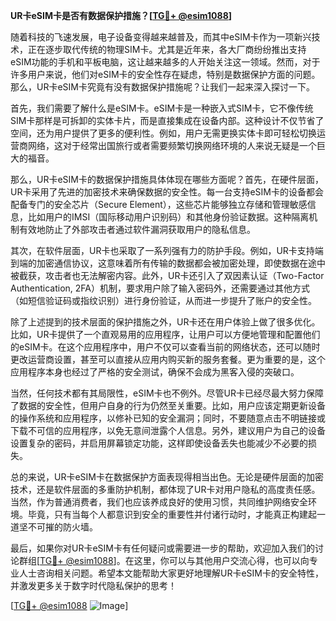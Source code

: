 **UR卡eSIM卡是否有数据保护措施？[[TG💪+ @esim1088](https://t.me/s/esim1088)]**

随着科技的飞速发展，电子设备变得越来越普及，而其中eSIM卡作为一项新兴技术，正在逐步取代传统的物理SIM卡。尤其是近年来，各大厂商纷纷推出支持eSIM功能的手机和平板电脑，这让越来越多的人开始关注这一领域。然而，对于许多用户来说，他们对eSIM卡的安全性存在疑虑，特别是数据保护方面的问题。那么，UR卡eSIM卡究竟有没有数据保护措施呢？让我们一起来深入探讨一下。

首先，我们需要了解什么是eSIM卡。eSIM卡是一种嵌入式SIM卡，它不像传统SIM卡那样是可拆卸的实体卡片，而是直接集成在设备内部。这种设计不仅节省了空间，还为用户提供了更多的便利性。例如，用户无需更换实体卡即可轻松切换运营商网络，这对于经常出国旅行或者需要频繁切换网络环境的人来说无疑是一个巨大的福音。

那么，UR卡eSIM卡的数据保护措施具体体现在哪些方面呢？首先，在硬件层面，UR卡采用了先进的加密技术来确保数据的安全性。每一台支持eSIM卡的设备都会配备专门的安全芯片（Secure Element），这些芯片能够独立存储和管理敏感信息，比如用户的IMSI（国际移动用户识别码）和其他身份验证数据。这种隔离机制有效地防止了外部攻击者通过软件漏洞获取用户的隐私信息。

其次，在软件层面，UR卡也采取了一系列强有力的防护手段。例如，UR卡支持端到端的加密通信协议，这意味着所有传输的数据都会被加密处理，即使数据在途中被截获，攻击者也无法解密内容。此外，UR卡还引入了双因素认证（Two-Factor Authentication, 2FA）机制，要求用户除了输入密码外，还需要通过其他方式（如短信验证码或指纹识别）进行身份验证，从而进一步提升了账户的安全性。

除了上述提到的技术层面的保护措施之外，UR卡还在用户体验上做了很多优化。比如，UR卡提供了一个直观易用的应用程序，让用户可以方便地管理和配置他们的eSIM卡。在这个应用程序中，用户不仅可以查看当前的网络状态，还可以随时更改运营商设置，甚至可以直接从应用内购买新的服务套餐。更为重要的是，这个应用程序本身也经过了严格的安全测试，确保不会成为黑客入侵的突破口。

当然，任何技术都有其局限性，eSIM卡也不例外。尽管UR卡已经尽最大努力保障了数据的安全性，但用户自身的行为仍然至关重要。比如，用户应该定期更新设备的操作系统和应用程序，以修补已知的安全漏洞；同时，不要随意点击不明链接或下载不可信的应用程序，以免无意间泄露个人信息。另外，建议用户为自己的设备设置复杂的密码，并启用屏幕锁定功能，这样即使设备丢失也能减少不必要的损失。

总的来说，UR卡eSIM卡在数据保护方面表现得相当出色。无论是硬件层面的加密技术，还是软件层面的多重防护机制，都体现了UR卡对用户隐私的高度责任感。当然，作为普通消费者，我们也应该养成良好的使用习惯，共同维护网络安全环境。毕竟，只有当每个人都意识到安全的重要性并付诸行动时，才能真正构建起一道坚不可摧的防火墙。

最后，如果你对UR卡eSIM卡有任何疑问或需要进一步的帮助，欢迎加入我们的讨论群组[[TG💪+ @esim1088](https://t.me/s/esim1088)]。在这里，你可以与其他用户交流心得，也可以向专业人士咨询相关问题。希望本文能帮助大家更好地理解UR卡eSIM卡的安全特性，并激发更多关于数字时代隐私保护的思考！

[[TG💪+ @esim1088](https://t.me/s/esim1088) ![Image](https://i.postimg.cc/4NQfJmqS/Snipaste-2025-05-13-00-14-12.png)]